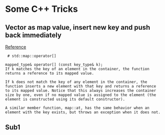 # Some C++ Tricks
 
## Vector as map value, insert new key and push back immediately
[Reference](https://stackoverflow.com/questions/31166751/vector-as-map-value-insert-new-key-and-push-back-immediately-c)
```
 # std::map::operator[]

mapped_type& operator[] (const key_type& k);
If k matches the key of an element in the container, the function returns a reference to its mapped value.

If k does not match the key of any element in the container, the function inserts a new element with that key and returns a reference to its mapped value. Notice that this always increases the container size by one, even if no mapped value is assigned to the element (the element is constructed using its default constructor).

A similar member function, map::at, has the same behavior when an element with the key exists, but throws an exception when it does not.
```

## Sub1
